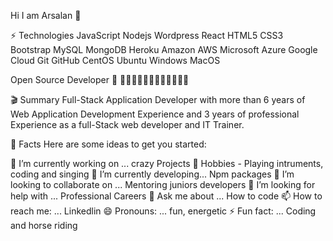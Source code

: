 Hi I am Arsalan 🎨

⚡ Technologies
JavaScript Nodejs Wordpress React HTML5 CSS3 Bootstrap MySQL MongoDB Heroku Amazon AWS Microsoft Azure Google Cloud Git GitHub CentOS Ubuntu Windows MacOS

Open Source Developer 🔬
🥇🥇🥇🥇🥇🥇🥇🥇🥇🥇🥇🥇

🎬 Summary
Full-Stack Application Developer with more than 6 years of Web Application Development Experience and 3 years of professional Experience as a full-Stack web developer and IT Trainer.

🎁 Facts
Here are some ideas to get you started:

🔭 I’m currently working on ... crazy Projects
🎈 Hobbies - Playing intruments, coding and singing
🌱 I’m currently developing... Npm packages
🥇 I’m looking to collaborate on ... Mentoring juniors developers
🤔 I’m looking for help with ... Professional Careers
💬 Ask me about ... How to code
📫 How to reach me: ... Linkedlin
😄 Pronouns: ... fun, energetic
⚡ Fun fact: ... Coding and horse riding
